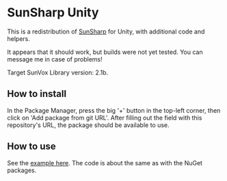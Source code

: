 # SunSharp Unity
This is a redistribution of [SunSharp](https://github.com/Sotakebk/SunSharp) for Unity, with additional code and helpers.

It appears that it should work, but builds were not yet tested. You can message me in case of problems!

Target SunVox Library version: 2.1b.
## How to install
In the Package Manager, press the big '+' button in the top-left corner, then click on 'Add package from git URL'. After filling out the field with this repository's URL, the package should be available to use.
## How to use
See the [example here](https://github.com/Sotakebk/SunSharpUnity_VRDemo). The code is about the same as with the NuGet packages.